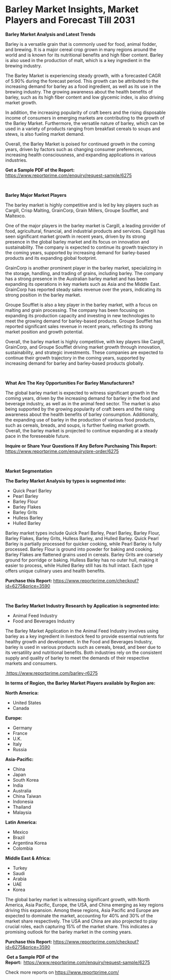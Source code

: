 <p><h1>Barley Market Insights, Market Players and Forecast Till 2031</h1></p><p><strong>Barley Market Analysis and Latest Trends</strong></p>
<p><p>Barley is a versatile grain that is commonly used for food, animal fodder, and brewing. It is a major cereal crop grown in many regions around the world and is known for its nutritional benefits and high fiber content. Barley is also used in the production of malt, which is a key ingredient in the brewing industry.</p><p>The Barley Market is experiencing steady growth, with a forecasted CAGR of 5.90% during the forecast period. This growth can be attributed to the increasing demand for barley as a food ingredient, as well as its use in the brewing industry. The growing awareness about the health benefits of barley, such as its high fiber content and low glycemic index, is also driving market growth.</p><p>In addition, the increasing popularity of craft beers and the rising disposable income of consumers in emerging markets are contributing to the growth of the Barley Market. Furthermore, the versatile nature of barley, which can be used in a variety of products ranging from breakfast cereals to soups and stews, is also fueling market demand.</p><p>Overall, the Barley Market is poised for continued growth in the coming years, driven by factors such as changing consumer preferences, increasing health consciousness, and expanding applications in various industries.</p></p>
<p><strong>Get a Sample PDF of the Report:&nbsp;</strong> <a href="https://www.reportprime.com/enquiry/request-sample/6275">https://www.reportprime.com/enquiry/request-sample/6275</a></p>
<p>&nbsp;</p>
<p><strong>Barley Major Market Players</strong></p>
<p><p>The barley market is highly competitive and is led by key players such as Cargill, Crisp Malting, GrainCorp, Grain Millers, Groupe Soufflet, and Maltexco. </p><p>One of the major players in the barley market is Cargill, a leading provider of food, agricultural, financial, and industrial products and services. Cargill has seen significant market growth in recent years, driven by its strong presence in the global barley market and its focus on innovation and sustainability. The company is expected to continue its growth trajectory in the coming years, supported by increasing demand for barley-based products and its expanding global footprint.</p><p>GrainCorp is another prominent player in the barley market, specializing in the storage, handling, and trading of grains, including barley. The company has a strong presence in the Australian barley market and has been expanding its operations in key markets such as Asia and the Middle East. GrainCorp has reported steady sales revenue over the years, indicating its strong position in the barley market.</p><p>Groupe Soufflet is also a key player in the barley market, with a focus on malting and grain processing. The company has been focusing on expanding its production capacity and investing in new technologies to meet the growing demand for barley-based products. Groupe Soufflet has reported significant sales revenue in recent years, reflecting its strong market position and growth potential.</p><p>Overall, the barley market is highly competitive, with key players like Cargill, GrainCorp, and Groupe Soufflet driving market growth through innovation, sustainability, and strategic investments. These companies are expected to continue their growth trajectory in the coming years, supported by increasing demand for barley and barley-based products globally.</p></p>
<p>&nbsp;</p>
<p><strong>What Are The Key Opportunities For Barley Manufacturers?</strong></p>
<p><p>The global barley market is expected to witness significant growth in the coming years, driven by the increasing demand for barley in the food and beverage industry, as well as in the animal feed sector. The market is also being supported by the growing popularity of craft beers and the rising awareness about the health benefits of barley consumption. Additionally, the expanding use of barley in the production of various food products, such as cereals, breads, and soups, is further fueling market growth. Overall, the barley market is projected to continue expanding at a steady pace in the foreseeable future.</p></p>
<p><strong>Inquire or Share Your Questions If Any Before Purchasing This Report:</strong> <a href="https://www.reportprime.com/enquiry/pre-order/6275">https://www.reportprime.com/enquiry/pre-order/6275</a></p>
<p>&nbsp;</p>
<p><strong>Market Segmentation</strong></p>
<p><strong>The Barley Market Analysis by types is segmented into:</strong></p>
<p><ul><li>Quick Pearl Barley</li><li>Pearl Barley</li><li>Barley Flour</li><li>Barley Flakes</li><li>Barley Grits</li><li>Hulless Barley</li><li>Hulled Barley</li></ul></p>
<p><p>Barley market types include Quick Pearl Barley, Pearl Barley, Barley Flour, Barley Flakes, Barley Grits, Hulless Barley, and Hulled Barley. Quick Pearl Barley is partially processed for quicker cooking, while Pearl Barley is fully processed. Barley Flour is ground into powder for baking and cooking. Barley Flakes are flattened grains used in cereals. Barley Grits are coarsely ground for porridge or baking. Hulless Barley has no outer hull, making it easier to process, while Hulled Barley still has its hull intact. Each type offers unique culinary uses and health benefits.</p></p>
<p><strong>Purchase this Report:&nbsp;</strong><a href="https://www.reportprime.com/checkout?id=6275&price=3590">https://www.reportprime.com/checkout?id=6275&price=3590</a></p>
<p>&nbsp;</p>
<p><strong>The Barley Market Industry Research by Application is segmented into:</strong></p>
<p><ul><li>Animal Feed Industry</li><li>Food and Beverages Industry</li></ul></p>
<p><p>The Barley Market Application in the Animal Feed Industry involves using barley as a key ingredient in livestock feed to provide essential nutrients for healthy growth and development. In the Food and Beverages Industry, barley is used in various products such as cereals, bread, and beer due to its versatility and nutritional benefits. Both industries rely on the consistent supply and quality of barley to meet the demands of their respective markets and consumers.</p></p>
<p><a href="https://www.reportprime.com/barley-r6275">&nbsp;https://www.reportprime.com/barley-r6275</a></p>
<p><strong>In terms of Region, the Barley Market Players available by Region are:</strong></p>
<p>
    <p> <strong> North America: </strong>
        <ul>
            <li>United States</li>
            <li>Canada</li>
        </ul>
        </p> 
    <p> <strong> Europe: </strong>
        <ul>
            <li>Germany</li>
            <li>France</li>
            <li>U.K.</li>
            <li>Italy</li>
            <li>Russia</li>
        </ul>
        </p> 
    <p> <strong> Asia-Pacific: </strong>
        <ul>
            <li>China</li>
            <li>Japan</li>
            <li>South Korea</li>
            <li>India</li>
            <li>Australia</li>
            <li>China Taiwan</li>
            <li>Indonesia</li>
            <li>Thailand</li>
            <li>Malaysia</li>
        </ul>
        </p> 
    <p> <strong> Latin America: </strong>
        <ul>
            <li>Mexico</li>
            <li>Brazil</li>
            <li>Argentina Korea</li>
            <li>Colombia</li>
        </ul>
        </p> 
    <p> <strong> Middle East & Africa: </strong>
        <ul>
            <li>Turkey</li>
            <li>Saudi</li>
            <li>Arabia</li>
            <li>UAE</li>
            <li>Korea</li>
        </ul>
    </p>
    </p>
<p><p>The global barley market is witnessing significant growth, with North America, Asia Pacific, Europe, the USA, and China emerging as key regions driving this expansion. Among these regions, Asia Pacific and Europe are expected to dominate the market, accounting for 40% and 30% of the market share respectively. The USA and China are also projected to play crucial roles, each capturing 15% of the market share. This indicates a promising outlook for the barley market in the coming years.</p></p>
<p><strong>Purchase this Report: </strong><a href="https://www.reportprime.com/checkout?id=6275&price=3590">https://www.reportprime.com/checkout?id=6275&price=3590</a></p>
<p>&nbsp;<strong>Get a Sample PDF of the Report:&nbsp;&nbsp;</strong><a href="https://www.reportprime.com/enquiry/request-sample/6275">https://www.reportprime.com/enquiry/request-sample/6275</a></p>
<p><strong></strong></p>
<p>Check more reports on <a href="https://www.reportprime.com/">https://www.reportprime.com/</a></p>